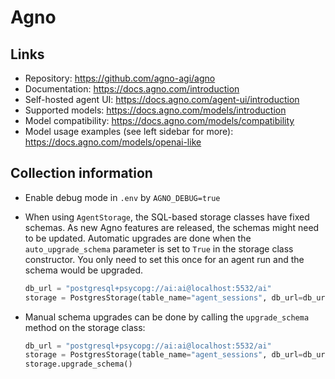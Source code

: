 # Agno

## Links

- Repository: https://github.com/agno-agi/agno
- Documentation: https://docs.agno.com/introduction
- Self-hosted agent UI: https://docs.agno.com/agent-ui/introduction
- Supported models: https://docs.agno.com/models/introduction
- Model compatibility: https://docs.agno.com/models/compatibility
- Model usage examples (see left sidebar for more): https://docs.agno.com/models/openai-like

## Collection information

- Enable debug mode in `.env` by `AGNO_DEBUG=true`
- When using `AgentStorage`, the SQL-based storage classes have fixed schemas. As new Agno features are released, the schemas might need to be updated. Automatic upgrades are done when the `auto_upgrade_schema` parameter is set to `True` in the storage class constructor. You only need to set this once for an agent run and the schema would be upgraded.

  ```python
  db_url = "postgresql+psycopg://ai:ai@localhost:5532/ai"
  storage = PostgresStorage(table_name="agent_sessions", db_url=db_url, auto_upgrade_schema=True)
  ```

- Manual schema upgrades can be done by calling the `upgrade_schema` method on the storage class:
  ```python
  db_url = "postgresql+psycopg://ai:ai@localhost:5532/ai"
  storage = PostgresStorage(table_name="agent_sessions", db_url=db_url)
  storage.upgrade_schema()
  ```

